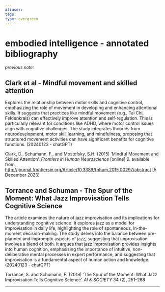 ```yaml
---
aliases: 
tags: 
type: evergreen
---
```


# embodied intelligence - annotated bibliography

_previous note:_ 

## Clark et al - Mindful movement and skilled attention

Explores the relationship between motor skills and cognitive control, emphasizing the role of movement in developing and enhancing attentional skills. It suggests that practices like mindful movement (e.g., Tai Chi, Feldenkrais) can effectively improve attention and self-regulation. This is particularly relevant for conditions like ADHD, where motor control issues align with cognitive challenges. The study integrates theories from neurodevelopment, motor skill learning, and mindfulness, proposing that structured movement activities can have significant benefits for cognitive functions. (20240123 - chatGPT)

Clark, D., Schumann, F., and Mostofsky, S.H. (2015) ‘Mindful Movement and Skilled Attention’. _Frontiers in Human Neuroscience_ [online] 9. available from <http://journal.frontiersin.org/Article/10.3389/fnhum.2015.00297/abstract> [5 December 2023]

## Torrance and Schuman - The Spur of the Moment: What Jazz Improvisation Tells Cognitive Science

The article examines the nature of jazz improvisation and its implications for understanding cognitive science. It explores jazz as a model for improvisation in daily life, highlighting the role of spontaneous, in-the-moment decision-making. The study delves into the balance between pre-planned and impromptu aspects of jazz, suggesting that improvisation involves a blend of both. It argues that jazz improvisation provides insights into human cognition, emphasizing the importance of intuitive, non-deliberative mental processes in expert performance, and suggesting that improvisation is a fundamental aspect of human action and knowledge. (20240123 - chatGPT)

Torrance, S. and Schumann, F. (2019) ‘The Spur of the Moment: What Jazz Improvisation Tells Cognitive Science’. _AI & SOCIETY_ 34 (2), 251–268

---



